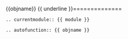 {{objname}}
{{ underline }}==============
```{eval-rst}
.. currentmodule:: {{ module }}
```

```{eval-rst}
.. autofunction:: {{ objname }}
```

